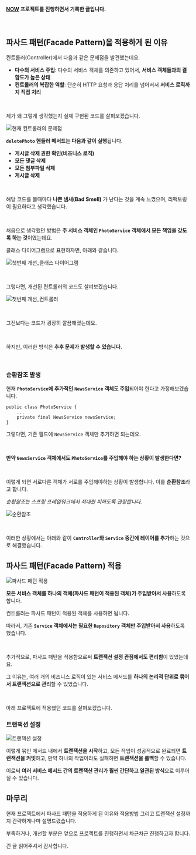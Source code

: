 <div class=markdown-body>

#### [NOW](https://github.com/hbkuk/now-back-end) 프로젝트를 진행하면서 기록한 글입니다.  

<br>  

## 파사드 패턴(Facade Pattern)을 적용하게 된 이유  

컨트롤러(Controller)에서 다음과 같은 문제점을 발견했는데요.  

- **다수의 서비스 주입**: 다수의 서비스 객체를 의존하고 있어서, **서비스 객체들과의 결합도가 높은 상태**
- **컨트롤러의 복잡한 역할**: 단순히 HTTP 요청과 응답 처리를 넘어서서 **서비스 로직까지 직접 처리**  
<br>  

제가 왜 그렇게 생각했는지 실제 구현된 코드를 살펴보겠습니다.

![현재 컨트롤러의 문제점](https://github.com/hbkuk/now-back-end/assets/109803585/066f1e25-dce6-4bd5-b5f0-21f4460a4cb8)  

**`deletePhoto` 핸들러 메서드는 다음과 같이 실행**됩니다.  

- **게시글 삭제 권한 확인(비즈니스 로직)**
- **모든 댓글 삭제**
- **모든 첨부파일 삭제**
- **게시글 삭제**  

<br>  

해당 코드를 볼때마다 **나쁜 냄새(Bad Smell)** 가 난다는 것을 계속 느꼈으며, 리팩토링이 필요하다고 생각했습니다.  

<br>

처음으로 생각했던 방법은 **주 서비스 객체인 `PhotoService` 객체에서 모든 책임을 갖도록 하는 것**이였는데요.  

클래스 다이어그램으로 표현하자면, 아래와 같습니다.  

![첫번째 개선_클래스 다이어그램](https://github.com/hbkuk/now-back-end/assets/109803585/563169e0-c747-47c6-995a-788bba47b943)

<br> 

그렇다면, 개선된 컨트롤러의 코드도 살펴보겠습니다.  

![첫번째 개선_컨트롤러](https://github.com/hbkuk/now-back-end/assets/109803585/899b2703-07a8-4fe4-b4de-813c703f858f)  

<br>  

그전보다는 코드가 굉장히 깔끔해졌는데요.  

<br>

하지만, 이러한 방식은 **추후 문제가 발생할 수 있습니다.**  

<br>

### 순환참조 발생  

현재 **`PhotoService`에 추가적인 `NewsService` 객체도 주입**되어야 한다고 가정해보겠습니다.  

```
public class PhotoService {
    ...
    private final NewsService newsService;
}
```  
그렇다면, 기존 필드에 `NewsService` 객체만 추가하면 되는데요.

<br>  

**만약 `NewsService` 객체에서도 `PhotoService`를 주입해야 하는 상황이 발생한다면?**  

<br>  

이렇게 되면 서로다른 객체가 서로를 주입해야하는 상황이 발생합니다.
이를 **순환참조**라고 합니다.  

*순환참조는 스프링 프레임워크에서 최대한 피하도록 권장합니다.*

![순환참조](https://github.com/hbkuk/now-back-end/assets/109803585/1ec0e9a0-d385-4b08-924b-19050a72fd02)  

<br>

이러한 상황에서는 아래와 같이 **`Controller`와 `Service` 중간에 레이어를 추가**하는 것으로 해결했습니다.  

## 파사드 패턴(Facade Pattern) 적용  

![파사드 패턴 적용](https://github.com/hbkuk/now-back-end/assets/109803585/2c07e836-e311-41c7-b328-a1e07fa20228)  

**모든 서비스 객체를 하나의 객체(파사드 패턴이 적용된 객체)가 주입받아서 사용**하도록 합니다.  

컨트롤러는 파사드 패턴이 적용된 객체를 사용하면 됩니다.

따라서, 기존 **`Service` 객체에서는 필요한 `Repository` 객체만 주입받아서 사용**하도록 했습니다.  

<br>

추가적으로, 파사드 패턴을 적용함으로써 **트랜잭션 설정 관점에서도 편리함**이 있었는데요.  

그 이유는, 여러 개의 비즈니스 로직이 있는 서비스 메서드를 **하나의 논리적 단위로 묶어서 트랜잭션으로 관리**할 수 있었습니다.

<br>

아래 프로젝트에 적용했던 코드를 살펴보겠습니다.  

### 트랜잭션 설정

![트랜잭션 설정](https://github.com/hbkuk/now-back-end/assets/109803585/e8751c45-8a3e-46b3-9584-3f8865171c81)  

이렇게 묶인 메서드 내에서 **트랜잭션을 시작**하고, 모든 작업이 성공적으로 완료되면 **트랜잭션을 커밋**하고, 만약 하나의 작업이라도 실패하면 **트랜잭션을 롤백**할 수 있습니다.  

이로써 **여러 서비스 메서드 간의 트랜잭션 관리가 훨씬 간단하고 일관된 방식**으로 이루어질 수 있습니다.  

## 마무리

현재 프로젝트에서 파사드 패턴을 적용하게 된 이유와 적용방법 그리고 트랜잭션 설정까지 간략하게나마 설명드렸습니다.  

부족하거나, 개선할 부분은 앞으로 프로젝트를 진행하면서 차근차근 진행하고자 합니다.  

긴 글 읽어주셔서 감사합니다.

</div>